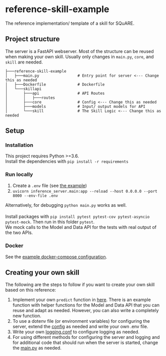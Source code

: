 # reference-skill-example
The reference implementation/ template of a skill for SQuARE.  

## Project structure
The server is a FastAPI webserver. Most of the structure can be reused when
making your own skill. Usually only changes in `main.py`, `core`, and `skill` are needed.
```
├───reference-skill-example
│   ├───main.py                 # Entry point for server <--- Change this as needed
│   ├───Dockerfile              # Dockerfile
│   └───skillapi  
│       ├───api                 # API Routes             
│       │   ├───routes
│       ├───core                # Config <--- Change this as needed
│       ├───models              # Input/ output models for API
│       └───skill               # The Skill Logic <--- Change this as needed
```
## Setup
### Installation
This project requires Python >=3.6.  
Install the dependencies with `pip install -r requirements`
### Run locally
1. Create a `.env` file (see [the example](.env.example))
2. `uvicorn inference_server.main:app --reload --host 0.0.0.0 --port 8000 --env-file .env`

Alternatively, for debugging `python main.py` works as well.

####
Install packages with `pip install pytest pytest-cov pytest-asyncio pytest-mock`.
Then run in this folder `pytest`.   
We mock calls to the Model and Data API for the tests with real output of the two APIs.



### Docker
See the [example docker-compose configuration](example_docker-compose.yml).

## Creating your own skill
The following are the steps to follow if you want to create your own skill
based on this reference:
1. Implement your own `predict` function in [here](skillapi/skill/skill.py). 
   There is an example function with helper functions for the Model and Data API that you
   can reuse and adapt as needed. However, you can also write a completely new function.
2. To use a dotenv file (or environment variables) for configuring the server, extend the [config](skillapi/core/config.py) as needed 
and write your own .env file.
3. Write your own [logging.conf](logging.conf) to configure logging as needed.
4. For using different methods for configuring the server and logging and for additional
code that should run when the server is started, change the [main.py](main.py) as needed.